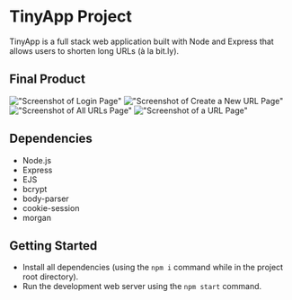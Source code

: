 # TinyApp Project

TinyApp is a full stack web application built with Node and Express that allows users to shorten long URLs (à la bit.ly).

## Final Product

!["Screenshot of Login Page"](#)
!["Screenshot of Create a New URL Page"](#)
!["Screenshot of All URLs Page"](#)
!["Screenshot of a URL Page"](#)

## Dependencies

- Node.js
- Express
- EJS
- bcrypt
- body-parser
- cookie-session
- morgan

## Getting Started

- Install all dependencies (using the `npm i` command while in the project root directory).
- Run the development web server using the `npm start` command.